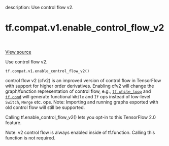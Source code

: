 description: Use control flow v2.

<div itemscope itemtype="http://developers.google.com/ReferenceObject">
<meta itemprop="name" content="tf.compat.v1.enable_control_flow_v2" />
<meta itemprop="path" content="Stable" />
</div>

# tf.compat.v1.enable_control_flow_v2

<!-- Insert buttons and diff -->

<table class="tfo-notebook-buttons tfo-api nocontent" align="left">

</table>

<a target="_blank" href="/code/stable/tensorflow/python/ops/control_flow_v2_toggles.py">View source</a>



Use control flow v2.

<pre class="devsite-click-to-copy prettyprint lang-py tfo-signature-link">
<code>tf.compat.v1.enable_control_flow_v2()
</code></pre>



<!-- Placeholder for "Used in" -->

control flow v2 (cfv2) is an improved version of control flow in TensorFlow
with support for higher order derivatives. Enabling cfv2 will change the
graph/function representation of control flow, e.g., <a href="../../../tf/while_loop.md"><code>tf.while_loop</code></a> and
<a href="../../../tf/cond.md"><code>tf.cond</code></a> will generate functional `While` and `If` ops instead of low-level
`Switch`, `Merge` etc. ops. Note: Importing and running graphs exported
with old control flow will still be supported.

Calling tf.enable_control_flow_v2() lets you opt-in to this TensorFlow 2.0
feature.

Note: v2 control flow is always enabled inside of tf.function. Calling this
function is not required.